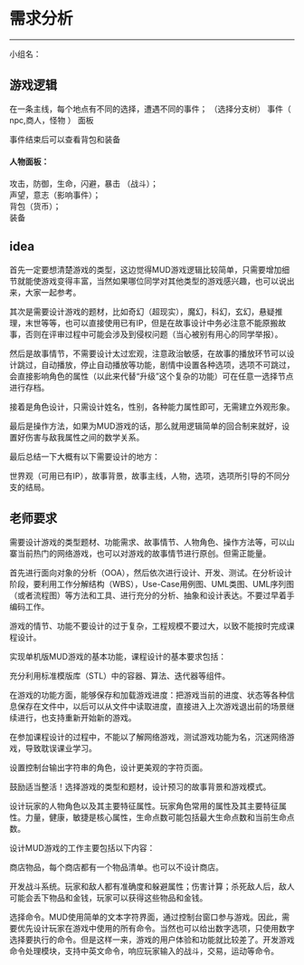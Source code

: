 # 需求分析

---

小组名：

## 游戏逻辑
在一条主线，每个地点有不同的选择，遭遇不同的事件；
（选择分支树）
事件（ npc,商人，怪物 ）
面板

事件结束后可以查看背包和装备

#### 人物面板：
攻击，防御，生命，闪避，暴击 （战斗）；  
声望，意志（影响事件）；  
背包（货币）；  
装备

## idea
首先一定要想清楚游戏的类型，这边觉得MUD游戏逻辑比较简单，只需要增加细节就能使游戏变得丰富，当然如果哪位同学对其他类型的游戏感兴趣，也可以说出来，大家一起参考。

其次是需要设计游戏的题材，比如奇幻（超现实），魔幻，科幻，玄幻，悬疑推理，末世等等，也可以直接使用已有IP，但是在故事设计中务必注意不能原搬故事，否则在评审过程中可能会涉及到侵权问题（当心被别有用心的同学举报）。

然后是故事情节，不需要设计太过宏观，注意政治敏感，在故事的播放环节可以设计跳过，自动播放，停止自动播放等功能，剧情中设置各种选项，选项不可跳过，会直接影响角色的属性（以此来代替“升级”这个复杂的功能）可在任意一选择节点进行存档。

接着是角色设计，只需设计姓名，性别，各种能力属性即可，无需建立外观形象。

最后是操作方法，如果为MUD游戏的话，那么就用逻辑简单的回合制来就好，设置好伤害与敌我属性之间的数学关系。

最后总结一下大概有以下需要设计的地方：

世界观（可用已有IP），故事背景，故事主线，人物，选项，选项所引导的不同分支的结局。


## 老师要求
需要设计游戏的类型题材、功能需求、故事情节、人物角色、操作方法等，可以山寨当前热门的网络游戏，也可以对游戏的故事情节进行原创。但需正能量。

首先进行面向对象的分析（OOA），然后依次进行设计、开发、测试。在分析设计阶段，要利用工作分解结构（WBS），Use-Case用例图、UML类图、UML序列图（或者流程图）等方法和工具、进行充分的分析、抽象和设计表达。不要过早着手编码工作。

游戏的情节、功能不要设计的过于复杂，工程规模不要过大，以致不能按时完成课程设计。

实现单机版MUD游戏的基本功能，课程设计的基本要求包括：

充分利用标准模版库（STL）中的容器、算法、迭代器等组件。

在游戏的功能方面，能够保存和加载游戏进度：把游戏当前的进度、状态等各种信息保存在文件中，以后可以从文件中读取进度，直接进入上次游戏退出前的场景继续进行，也支持重新开始新的游戏。

在参加课程设计的过程中，不能以了解网络游戏，测试游戏功能为名，沉迷网络游戏，导致耽误课业学习。

设置控制台输出字符串的角色，设计更美观的字符页面。

鼓励适当整活！选择游戏的类型和题材，设计预习的故事背景和游戏模式。

设计玩家的人物角色以及其主要特征属性。玩家角色常用的属性及其主要特征属性。力量，健康，敏捷是核心属性，生命点数可能包括最大生命点数和当前生命点数。

设计MUD游戏的工作主要包括以下内容：

商店物品，每个商店都有一个物品清单。也可以不设计商店。

开发战斗系统。玩家和敌人都有准确度和躲避属性；伤害计算；杀死敌人后，敌人可能会丢下物品和金钱，玩家可以获得这些物品和金钱。

选择命令。MUD使用简单的文本字符界面，通过控制台窗口参与游戏。因此，需要优先设计玩家在游戏中使用的所有命令。当然也可以给出数字选项，只使用数字选择要执行的命令。但是这样一来，游戏的用户体验和功能就比较差了。开发游戏命令处理模块，支持中英文命令，响应玩家输入的战斗，交易，运动等命令。

